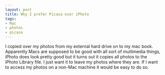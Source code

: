 ```yaml
--- 
layout: post
title: Why I prefer Picasa over iPhoto
tags: 
- Mac
- photos
- picasa
---
```

I copied over my photos from my external hard drive on to my mac book. Apparently Macs are supposed to be good with all sort of multimedia things, iPhoto does look pretty good but it turns out it copies all photos to the iPhoto Library file. I just want it to leave my photos where they are. If I want to access my photos on a non-Mac machine it would be easy to do so.

